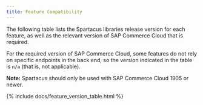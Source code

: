 ```yaml
---
title: Feature Compatibility
---
```


The following table lists the Spartacus libraries release version for each feature, as well as the relevant version of SAP Commerce Cloud that is required.

For the required version of SAP Commerce Cloud, some features do not rely on specific endpoints in the back end, so the version indicated in the table is `n/a` (that is, not applicable).

**Note:** Spartacus should only be used with SAP Commerce Cloud 1905 or newer.

{% include docs/feature_version_table.html %}
